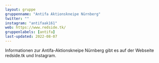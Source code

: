 ```yaml
---
layout: gruppe
gruppenname: "Antifa Aktionskneipe Nürnberg"
twitter: ""
instagram: "antifaak161"
web: https://www.redside.tk/
gruppenlabels: [antifa]
last-updated: 2022-08-07
---
```


Informationen zur Antifa-Aktionskneipe Nürnberg gibt es auf der Webseite redside.tk und Instagram.

